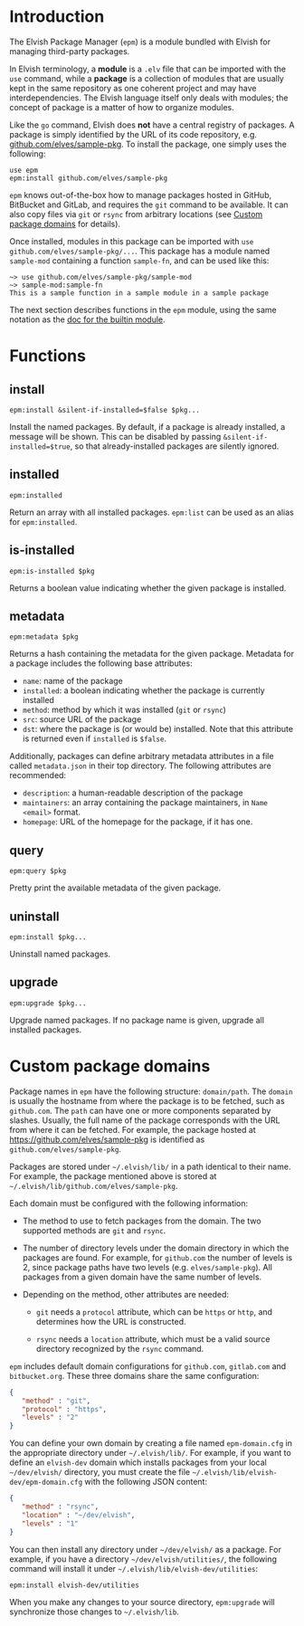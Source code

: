 <!-- toc -->

# Introduction

The Elvish Package Manager (`epm`) is a module bundled with Elvish for
managing third-party packages.

In Elvish terminology, a **module** is a `.elv` file that can be imported with
the `use` command, while a **package** is a collection of modules that are
usually kept in the same repository as one coherent project and may have
interdependencies. The Elvish language itself only deals with modules; the
concept of package is a matter of how to organize modules.

Like the `go` command, Elvish does **not** have a central registry of
packages. A package is simply identified by the URL of its code repository,
e.g. [github.com/elves/sample-pkg](https://github.com/elves/sample-pkg). To
install the package, one simply uses the following:

```elvish
use epm
epm:install github.com/elves/sample-pkg
```

`epm` knows out-of-the-box how to manage packages hosted in GitHub,
BitBucket and GitLab, and requires the `git` command to be
available. It can also copy files via `git` or `rsync` from arbitrary
locations (see [Custom package domains](#custom-package-domains) for
details).

Once installed, modules in this package can be imported with `use
github.com/elves/sample-pkg/...`. This package has a module named
`sample-mod` containing a function `sample-fn`, and can be used like
this:

```elvish-transcript
~> use github.com/elves/sample-pkg/sample-mod
~> sample-mod:sample-fn
This is a sample function in a sample module in a sample package
```

The next section describes functions in the `epm` module, using the
same notation as the [doc for the builtin
module](builtin.html#usage-notation).

# Functions

## install

```elvish
epm:install &silent-if-installed=$false $pkg...
```

Install the named packages. By default, if a package is already
installed, a message will be shown. This can be disabled by passing
`&silent-if-installed=$true`, so that already-installed packages are
silently ignored.

## installed

```elvish
epm:installed
```

Return an array with all installed packages. `epm:list` can be used as
an alias for `epm:installed`.

## is-installed

```elvish
epm:is-installed $pkg
```

Returns a boolean value indicating whether the given package is
installed.

## metadata

```elvish
epm:metadata $pkg
```

Returns a hash containing the metadata for the given package. Metadata
for a package includes the following base attributes:

- `name`: name of the package
- `installed`: a boolean indicating whether the package is currently installed
- `method`: method by which it was installed (`git` or `rsync`)
- `src`: source URL of the package
- `dst`: where the package is (or would be) installed. Note that this attribute is returned even if `installed` is `$false`.

Additionally, packages can define arbitrary metadata attributes in a
file called `metadata.json` in their top directory. The following attributes are recommended:

- `description`: a human-readable description of the package
- `maintainers`: an array containing the package maintainers, in `Name <email>` format.
- `homepage`: URL of the homepage for the package, if it has one.

## query

```elvish
epm:query $pkg
```

Pretty print the available metadata of the given package.

## uninstall

```elvish
epm:install $pkg...
```

Uninstall named packages.

## upgrade

```elvish
epm:upgrade $pkg...
```

Upgrade named packages. If no package name is given, upgrade all installed
packages.

# Custom package domains

Package names in `epm` have the following structure:
`domain/path`. The `domain` is usually the hostname from where the
package is to be fetched, such as `github.com`. The `path` can have
one or more components separated by slashes. Usually, the full name of
the package corresponds with the URL from where it can be fetched. For
example, the package hosted at https://github.com/elves/sample-pkg is
identified as `github.com/elves/sample-pkg`.

Packages are stored under `~/.elvish/lib/` in a path identical to
their name. For example, the package mentioned above is stored at
`~/.elvish/lib/github.com/elves/sample-pkg`.

Each domain must be configured with the following information:

* The method to use to fetch packages from the domain. The two
  supported methods are `git` and `rsync`.

* The number of directory levels under the domain directory in which
  the packages are found. For example, for `github.com` the number of
  levels is 2, since package paths have two levels
  (e.g. `elves/sample-pkg`). All packages from a given domain have the
  same number of levels.

* Depending on the method, other attributes are needed:

    - `git` needs a `protocol` attribute, which can be `https` or
      `http`, and determines how the URL is constructed.

    - `rsync` needs a `location` attribute, which must be a valid source
      directory recognized by the `rsync` command.

`epm` includes default domain configurations for `github.com`,
`gitlab.com` and `bitbucket.org`. These three domains share the same
configuration:

```json
{
   "method" : "git",
   "protocol" : "https",
   "levels" : "2"
}
```

You can define your own domain by creating a file named
`epm-domain.cfg` in the appropriate directory under
`~/.elvish/lib/`. For example, if you want to define an `elvish-dev`
domain which installs packages from your local `~/dev/elvish/`
directory, you must create the file
`~/.elvish/lib/elvish-dev/epm-domain.cfg` with the following JSON
content:

```json
{
   "method" : "rsync",
   "location" : "~/dev/elvish",
   "levels" : "1"
}
```

You can then install any directory under `~/dev/elvish/` as a
package. For example, if you have a directory
`~/dev/elvish/utilities/`, the following command will install it under
`~/.elvish/lib/elvish-dev/utilities`:

```elvish
epm:install elvish-dev/utilities
```

When you make any changes to your source directory, `epm:upgrade` will
synchronize those changes to `~/.elvish/lib`.
